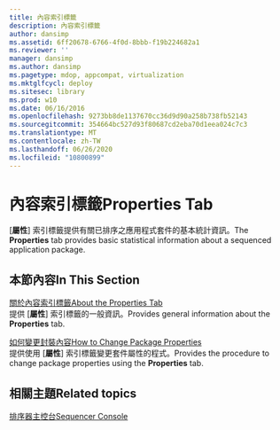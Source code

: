 ```yaml
---
title: 內容索引標籤
description: 內容索引標籤
author: dansimp
ms.assetid: 6ff20678-6766-4f0d-8bbb-f19b224682a1
ms.reviewer: ''
manager: dansimp
ms.author: dansimp
ms.pagetype: mdop, appcompat, virtualization
ms.mktglfcycl: deploy
ms.sitesec: library
ms.prod: w10
ms.date: 06/16/2016
ms.openlocfilehash: 9273bb8de1137670cc36d9d90a258b738fb52143
ms.sourcegitcommit: 354664bc527d93f80687cd2eba70d1eea024c7c3
ms.translationtype: MT
ms.contentlocale: zh-TW
ms.lasthandoff: 06/26/2020
ms.locfileid: "10800899"
---
```

# <span data-ttu-id="b9d04-103">內容索引標籤</span><span class="sxs-lookup"><span data-stu-id="b9d04-103">Properties Tab</span></span>


<span data-ttu-id="b9d04-104">[**屬性**] 索引標籤提供有關已排序之應用程式套件的基本統計資訊。</span><span class="sxs-lookup"><span data-stu-id="b9d04-104">The **Properties** tab provides basic statistical information about a sequenced application package.</span></span>

## <span data-ttu-id="b9d04-105">本節內容</span><span class="sxs-lookup"><span data-stu-id="b9d04-105">In This Section</span></span>


<a href="" id="about-the-properties-tab"></a>[<span data-ttu-id="b9d04-106">關於內容索引標籤</span><span class="sxs-lookup"><span data-stu-id="b9d04-106">About the Properties Tab</span></span>](about-the-properties-tab.md)  
<span data-ttu-id="b9d04-107">提供 [**屬性**] 索引標籤的一般資訊。</span><span class="sxs-lookup"><span data-stu-id="b9d04-107">Provides general information about the **Properties** tab.</span></span>

<a href="" id="how-to-change-package-properties"></a>[<span data-ttu-id="b9d04-108">如何變更封裝內容</span><span class="sxs-lookup"><span data-stu-id="b9d04-108">How to Change Package Properties</span></span>](how-to-change-package-properties.md)  
<span data-ttu-id="b9d04-109">提供使用 [**屬性**] 索引標籤變更套件屬性的程式。</span><span class="sxs-lookup"><span data-stu-id="b9d04-109">Provides the procedure to change package properties using the **Properties** tab.</span></span>

## <span data-ttu-id="b9d04-110">相關主題</span><span class="sxs-lookup"><span data-stu-id="b9d04-110">Related topics</span></span>


[<span data-ttu-id="b9d04-111">排序器主控台</span><span class="sxs-lookup"><span data-stu-id="b9d04-111">Sequencer Console</span></span>](sequencer-console.md)

 

 





